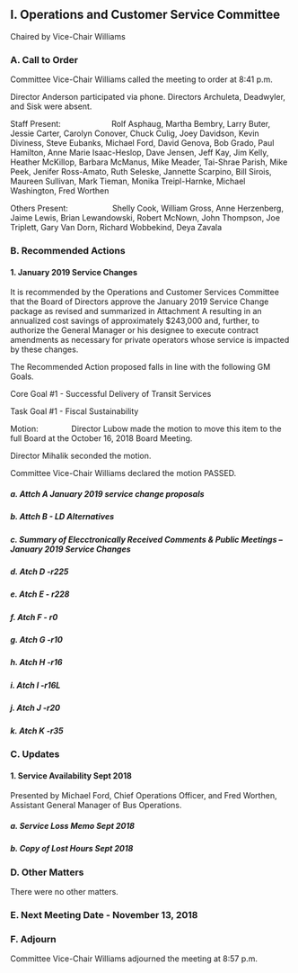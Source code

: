 ## I. Operations and Customer Service Committee

Chaired by Vice-Chair Williams

### A. Call to Order

Committee Vice-Chair Williams called the meeting to order at 8:41 p.m.

Director Anderson participated via phone. Directors Archuleta, Deadwyler, and Sisk were absent.

Staff Present:                       Rolf Asphaug, Martha Bembry, Larry Buter, Jessie Carter, Carolyn Conover, Chuck Culig, Joey Davidson, Kevin Diviness, Steve Eubanks, Michael Ford, David Genova, Bob Grado, Paul Hamilton, Anne Marie Isaac-Heslop, Dave Jensen, Jeff Kay, Jim Kelly, Heather McKillop, Barbara McManus, Mike Meader, Tai-Shrae Parish, Mike Peek, Jenifer Ross-Amato, Ruth Seleske, Jannette Scarpino, Bill Sirois, Maureen Sullivan, Mark Tieman, Monika Treipl-Harnke, Michael Washington, Fred Worthen

Others Present:                    Shelly Cook, William Gross, Anne Herzenberg, Jaime Lewis, Brian Lewandowski, Robert McNown, John Thompson, Joe Triplett, Gary Van Dorn, Richard Wobbekind, Deya Zavala

### B. Recommended Actions

#### 1. January 2019 Service Changes

It is recommended by the Operations and Customer Services Committee that the Board of Directors approve the January 2019 Service Change package as revised and summarized in Attachment A resulting in an annualized cost savings of approximately $243,000 and, further, to authorize the General Manager or his designee to execute contract amendments as necessary for private operators whose service is impacted by these changes.

The Recommended Action proposed falls in line with the following GM Goals.

Core Goal #1 - Successful Delivery of Transit Services

Task Goal #1 - Fiscal Sustainability

Motion:               Director Lubow made the motion to move this item to the full Board at the October 16, 2018 Board Meeting.

Director Mihalik seconded the motion.

Committee Vice-Chair Williams declared the motion PASSED.

##### a. Attch A January 2019 service change proposals

##### b. Attch B - LD Alternatives

##### c. Summary of Elecctronically Received Comments & Public Meetings – January 2019 Service Changes

##### d. Atch D -r225

##### e. Atch E - r228

##### f. Atch F - r0

##### g. Atch G -r10

##### h. Atch H -r16

##### i. Atch I -r16L

##### j. Atch J -r20

##### k. Atch K -r35

### C. Updates

#### 1. Service Availability Sept 2018

Presented by Michael Ford, Chief Operations Officer, and Fred Worthen, Assistant General Manager of Bus Operations.

##### a. Service Loss Memo Sept 2018

##### b. Copy of Lost Hours Sept 2018

### D. Other Matters

There were no other matters.

### E. Next Meeting Date - November 13, 2018

### F. Adjourn

Committee Vice-Chair Williams adjourned the meeting at 8:57 p.m.